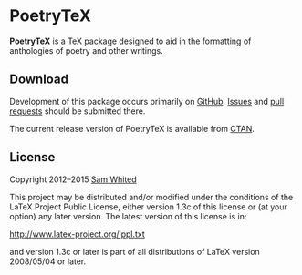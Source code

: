# PoetryTeX

**PoetryTeX** is a TeX package designed to aid in the formatting of anthologies
of poetry and other writings.

## Download

Development of this package occurs primarily on
[GitHub](https://github.com/SamWhited/poetrytex).
[Issues](https://github.com/SamWhited/poetrytex/issues) and
[pull requests](https://github.com/SamWhited/poetrytex/pulls) should be
submitted there.

The current release version of PoetryTeX is available from
[CTAN](http://ctan.org/pkg/poetrytex).

## License

Copyright 2012–2015 [Sam Whited](https://blog.samwhited.com)

This project may be distributed and/or modified under the conditions of the
LaTeX Project Public License, either version 1.3c of this license or (at your
option) any later version. The latest version of this license is in:

http://www.latex-project.org/lppl.txt

and version 1.3c or later is part of all distributions of LaTeX version
2008/05/04 or later.
